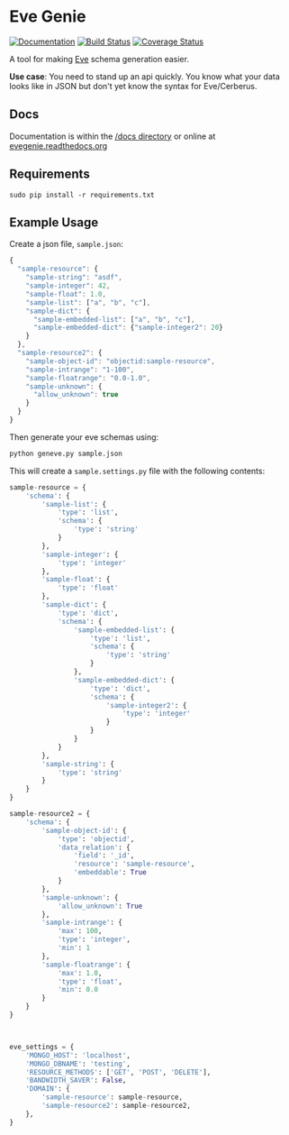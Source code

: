 # Eve Genie

[![Documentation](https://readthedocs.org/projects/evegenie/badge/?version=latest)](http://evegenie.readthedocs.org/en/latest/) [![Build Status](https://travis-ci.org/newmediadenver/evegenie.svg?branch=master)](https://travis-ci.org/newmediadenver/evegenie) [![Coverage Status](https://coveralls.io/repos/newmediadenver/evegenie/badge.svg?branch=master&service=github)](https://coveralls.io/github/newmediadenver/evegenie?branch=master)

A tool for making [Eve](http://python-eve.org) schema generation easier.

**Use case**: You need to stand up an api quickly. You know what your data looks like in JSON but don't yet know the syntax for Eve/Cerberus.

## Docs

Documentation is within the [/docs directory](/docs/index.md) or online at [evegenie.readthedocs.org](http://evegenie.readthedocs.org/en/latest/)

## Requirements

    sudo pip install -r requirements.txt

## Example Usage

Create a json file, `sample.json`:

```javascript
{
  "sample-resource": {
    "sample-string": "asdf",
    "sample-integer": 42,
    "sample-float": 1.0,
    "sample-list": ["a", "b", "c"],
    "sample-dict": {
      "sample-embedded-list": ["a", "b", "c"],
      "sample-embedded-dict": {"sample-integer2": 20}
    }
  },
  "sample-resource2": {
    "sample-object-id": "objectid:sample-resource",
    "sample-intrange": "1-100",
    "sample-floatrange": "0.0-1.0",
    "sample-unknown": {
      "allow_unknown": true
    }
  }
}
```

Then generate your eve schemas using:

```bash
python geneve.py sample.json
```

This will create a `sample.settings.py` file with the following contents:

```python
sample-resource = {
    'schema': {
        'sample-list': {
            'type': 'list',
            'schema': {
                'type': 'string'
            }
        },
        'sample-integer': {
            'type': 'integer'
        },
        'sample-float': {
            'type': 'float'
        },
        'sample-dict': {
            'type': 'dict',
            'schema': {
                'sample-embedded-list': {
                    'type': 'list',
                    'schema': {
                        'type': 'string'
                    }
                },
                'sample-embedded-dict': {
                    'type': 'dict',
                    'schema': {
                        'sample-integer2': {
                            'type': 'integer'
                        }
                    }
                }
            }
        },
        'sample-string': {
            'type': 'string'
        }
    }
}

sample-resource2 = {
    'schema': {
        'sample-object-id': {
            'type': 'objectid',
            'data_relation': {
                'field': '_id',
                'resource': 'sample-resource',
                'embeddable': True
            }
        },
        'sample-unknown': {
            'allow_unknown': True
        },
        'sample-intrange': {
            'max': 100,
            'type': 'integer',
            'min': 1
        },
        'sample-floatrange': {
            'max': 1.0,
            'type': 'float',
            'min': 0.0
        }
    }
}



eve_settings = {
    'MONGO_HOST': 'localhost',
    'MONGO_DBNAME': 'testing',
    'RESOURCE_METHODS': ['GET', 'POST', 'DELETE'],
    'BANDWIDTH_SAVER': False,
    'DOMAIN': {
        'sample-resource': sample-resource,
        'sample-resource2': sample-resource2,
    },
}
```

